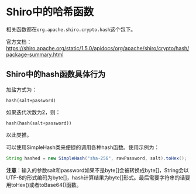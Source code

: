 # Shiro中的哈希函数



相关函数都在`org.apache.shiro.crypto.hash`这个包下。

官方文档：https://shiro.apache.org/static/1.5.0/apidocs/org/apache/shiro/crypto/hash/package-summary.html



## Shiro中的hash函数具体行为

加盐方式为：

`hash(salt+password)`

如果迭代次数为2，则：

`hash(hash(salt+password))`

以此类推。

可以使用SimpleHash类来便捷的调用各种hash函数。使用示例为：

```java
String hashed = new SimpleHash("sha-256", rawPassword, salt).toHex();
```



**注意**：输入的参数salt和password如果不是byte[]会被转换成byte[]，String会以UTF-8的形式编码为byte[]，hash计算结果为byte[]形式。最后需要字符串的话要用toHex()或者toBase64()函数。





